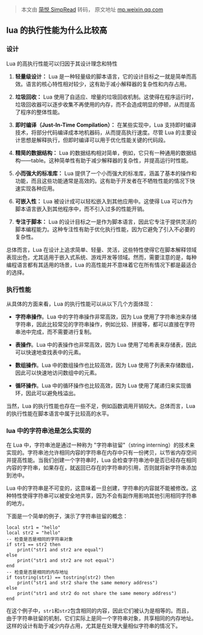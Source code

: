> 本文由 [简悦 SimpRead](http://ksria.com/simpread/) 转码， 原文地址 [mp.weixin.qq.com](https://mp.weixin.qq.com/s/4eR7LKsvQUR-U8nWH00fPw)

lua 的执行性能为什么比较高
---------------

### 设计

Lua 的高执行性能可以归因于其设计理念和特性

1.  **轻量级设计：** Lua 是一种轻量级的脚本语言，它的设计目标之一就是简单而高效。语言的核心特性相对较少，这有助于减小解释器的复杂性和内存占用。
    
2.  **垃圾回收：** Lua 使用了自适应、增量的垃圾回收机制。这使得在程序运行时，垃圾回收器可以逐步收集不再使用的内存，而不会造成明显的停顿，从而提高了程序的整体性能。
    
3.  **即时编译（Just-In-Time Compilation）：** 在某些实现中，Lua 支持即时编译技术，将部分代码编译成本地机器码，从而提高执行速度。尽管 Lua 的主要设计思想是解释执行，但即时编译可以用于优化性能关键的代码段。
    
4.  **精简的数据结构：** Lua 的数据结构相对简单，例如，它只有一种通用的数据结构——table。这种简单性有助于减少解释器的复杂性，并提高运行时性能。
    
5.  **小而强大的标准库：** Lua 提供了一个小而强大的标准库，涵盖了基本的操作和功能，而且这些功能通常是高效的。这有助于开发者在不牺牲性能的情况下快速实现各种应用。
    
6.  **可嵌入性：** Lua 被设计成可以轻松嵌入到其他应用中。这使得 Lua 可以作为脚本语言嵌入到其他程序中，而不引入过多的性能开销。
    
7.  **专注于脚本：** Lua 的设计目标之一是作为脚本语言，因此它专注于提供灵活的脚本编程能力。这种专注性有助于优化执行性能，因为它避免了引入不必要的复杂性。
    

总体而言，Lua 在设计上追求简单、轻量、灵活，这些特性使得它在脚本解释领域表现出色，尤其适用于嵌入式系统、游戏开发等领域。然而，需要注意的是，每种编程语言都有其适用的场景，Lua 的高性能并不意味着它在所有情况下都是最适合的选择。

### 执行性能

从具体的方面来看，Lua 的执行性能可以从以下几个方面体现：

*   **字符串操作**。Lua 中的字符串操作非常高效，因为 Lua 使用了字符串池来存储字符串，因此比较常见的字符串操作，例如比较、拼接等，都可以直接在字符串池中完成，而不需要进行复制。
    
*   **表操作**。Lua 中的表操作也非常高效，因为 Lua 使用了哈希表来存储表，因此可以快速地查找表中的元素。
    
*   **数组操作**。Lua 中的数组操作也比较高效，因为 Lua 使用了列表来存储数组，因此可以快速地访问数组中的元素。
    
*   **循环操作**。Lua 中的循环操作也比较高效，因为 Lua 使用了尾递归来实现循环，因此可以避免栈溢出。
    

当然，Lua 的执行性能也存在一些不足，例如函数调用开销较大。总体而言，Lua 的执行性能在脚本语言中属于比较高的水平。

### lua 中的字符串池是怎么实现的

在 Lua 中，字符串池是通过一种称为 "字符串驻留"（string interning）的技术来实现的。字符串池允许相同内容的字符串在内存中只有一份拷贝，以节省内存空间并提高性能。当我们创建一个字符串时，Lua 会检查字符串池中是否已经存在相同内容的字符串，如果存在，就返回已存在的字符串的引用，否则就将新字符串添加到池中。

Lua 中的字符串是不可变的，这意味着一旦创建，字符串的内容就不能被修改。这种特性使得字符串可以被安全地共享，因为不会有副作用影响其他引用相同字符串的地方。

下面是一个简单的例子，演示了字符串驻留的概念：

```
local str1 = "hello"
local str2 = "hello"
-- 检查是否是相同的字符串对象
if str1 == str2 then
    print("str1 and str2 are equal")
else
    print("str1 and str2 are not equal")
end
-- 检查是否是相同的内存地址
if tostring(str1) == tostring(str2) then
    print("str1 and str2 share the same memory address")
else
    print("str1 and str2 do not share the same memory address")
end

```

在这个例子中，`str1`和`str2`包含相同的内容，因此它们被认为是相等的。而且，由于字符串驻留的机制，它们实际上是同一个字符串对象，共享相同的内存地址。这样的设计有助于减少内存占用，尤其是在处理大量相似字符串的情况下。